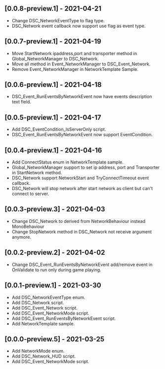 ## [0.0.8-preview.1] - 2021-04-21
- Change DSC_NetworkEventType to flag type.
- DSC_Network event callback now support use flag as event type.

## [0.0.7-preview.1] - 2021-04-19
- Move StartNetwork ipaddress,port and transporter method in Global_NetworkManager to DSC_Network.
- Move all method in Event_NetworkManager to DSC_Event_Network.
- Remove Event_NetworkManager in NetworkTemplate Sample.

## [0.0.6-preview.1] - 2021-04-18
- DSC_Event_RunEventsByNetworkEvent now have events description text field.

## [0.0.5-preview.1] - 2021-04-17
- Add DSC_EventCondition_IsServerOnly script.
- DSC_Event_RunEventsByNetworkEvent now support EventCondition.

## [0.0.4-preview.1] - 2021-04-16
- Add ConnectStatus enum in NetworkTemplate sample.
- Global_NetworkManager support to set ip address, port and Transporter in StartNetwork method.
- DSC_Network support NetworkStart and TryConnectTimeout event callback.
- DSC_Network will stop network after start network as client but can't connect to server.

## [0.0.3-preview.3] - 2021-04-03
- Change DSC_Network to derived from NetworkBehaviour instead MonoBehaviour
- Change StopNetwork method in DSC_Network not receive argument anymore.

## [0.0.2-preview.2] - 2021-04-02
- Change DSC_Event_RunEventsByNetworkEvent add/remove event in OnValidate to run only during game playing.

## [0.0.1-preview.1] - 2021-03-30
- Add DSC_NetworkEventType enum.
- Add DSC_Network script.
- Add DSC_Event_Network script.
- Add DSC_Event_NetworkMode script.
- Add DSC_Event_RunEventsByNetworkEvent script.
- Add NetworkTemplate sample.

## [0.0.0-preview.5] - 2021-03-25
- Add NetworkMode enum.
- Add DSC_Network_HUD script.
- Add DSC_Event_NetworkMode script.